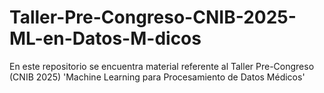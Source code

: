 # Taller-Pre-Congreso-CNIB-2025-ML-en-Datos-M-dicos
En este repositorio se encuentra material referente al Taller Pre-Congreso (CNIB 2025) 'Machine Learning para Procesamiento de Datos Médicos'
